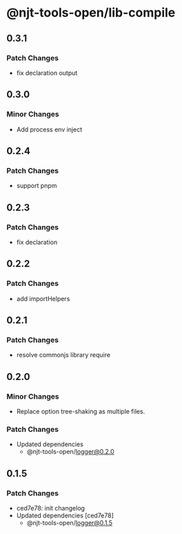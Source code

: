 # @njt-tools-open/lib-compile

## 0.3.1

### Patch Changes

- fix declaration output

## 0.3.0

### Minor Changes

- Add process env inject

## 0.2.4

### Patch Changes

- support pnpm

## 0.2.3

### Patch Changes

- fix declaration

## 0.2.2

### Patch Changes

- add importHelpers

## 0.2.1

### Patch Changes

- resolve commonjs library require

## 0.2.0

### Minor Changes

- Replace option tree-shaking as multiple files.

### Patch Changes

- Updated dependencies
  - @njt-tools-open/logger@0.2.0

## 0.1.5

### Patch Changes

- ced7e78: init changelog
- Updated dependencies [ced7e78]
  - @njt-tools-open/logger@0.1.5
